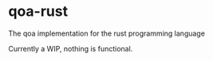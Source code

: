 # qoa-rust

The qoa implementation for the rust programming language

Currently a WIP, nothing is functional.